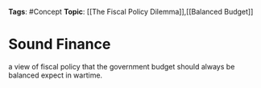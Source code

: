 
**Tags**: #Concept 
**Topic**: [[The Fiscal Policy Dilemma]],[[Balanced Budget]]

# Sound Finance
a view of fiscal policy that the government budget should always be balanced expect in wartime.